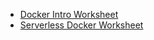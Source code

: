 - [Docker Intro Worksheet](https://docs.google.com/document/d/1PO9VrUhzUVwOy9TTqyYsKoqxuZ4fd8XabRSE4p-8XFc)
- [Serverless Docker Worksheet](https://docs.google.com/document/d/1waPxuPZMGIyw0nrxEvMeCYdMjf5RxlCX4Pp62t100Ds)